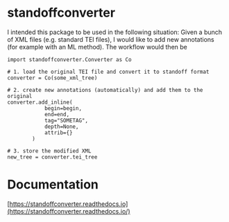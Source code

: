 # standoffconverter


I intended this package to be used in the following situation:
Given a bunch of XML files (e.g. standard TEI files), I would like to add new annotations (for example with an ML method). The workflow would then be

```
import standoffconverter.Converter as Co

# 1. load the original TEI file and convert it to standoff format
converter = Co(some_xml_tree)

# 2. create new annotations (automatically) and add them to the original
converter.add_inline(
            begin=begin,
            end=end,
            tag="SOMETAG",
            depth=None,
            attrib={}
        )

# 3. store the modified XML
new_tree = converter.tei_tree
```
# Documentation
[https://standoffconverter.readthedocs.io](https://standoffconverter.readthedocs.io/)
